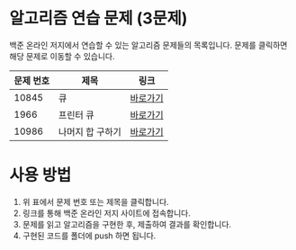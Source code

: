 # 알고리즘 연습 문제 (3문제)

백준 온라인 저지에서 연습할 수 있는 알고리즘 문제들의 목록입니다. 문제를 클릭하면 해당 문제로 이동할 수 있습니다.

| 문제 번호 | 제목               | 링크                                       |
|-----------|--------------------|-------------------------------------------|
| 10845    | 큐              | [바로가기](https://www.acmicpc.net/problem/10845) |
| 1966      | 프린터 큐               | [바로가기](https://www.acmicpc.net/problem/1966) |
| 10986      | 나머지 합 구하기               | [바로가기](https://www.acmicpc.net/problem/10986) |

# 사용 방법

1. 위 표에서 문제 번호 또는 제목을 클릭합니다.
2. 링크를 통해 백준 온라인 저지 사이트에 접속합니다.
3. 문제를 읽고 알고리즘을 구현한 후, 제출하여 결과를 확인합니다.
4. 구현된 코드를 폴더에 push 하면 됩니다.
